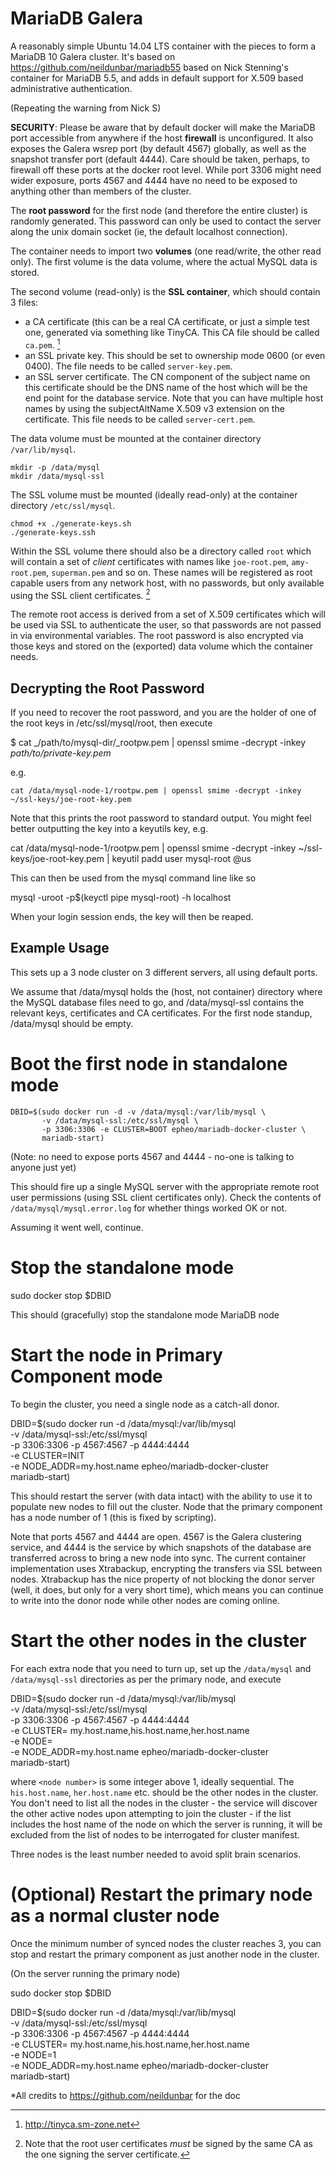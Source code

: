 MariaDB Galera
==============

A reasonably simple Ubuntu 14.04 LTS container with the pieces to form
a MariaDB 10 Galera cluster. It's based on https://github.com/neildunbar/mariadb55 based on Nick Stenning's container for MariaDB 5.5, and adds in default support for X.509 based administrative authentication.

(Repeating the warning from Nick S)

**SECURITY**: Please be aware that by default docker will make the MariaDB
port accessible from anywhere if the host **firewall** is unconfigured. It
also exposes the Galera wsrep port (by default 4567) globally, as well
as the snapshot transfer port (default 4444). Care should be taken,
perhaps, to firewall off these ports at the docker root level. While
port 3306 might need wider exposure, ports 4567 and 4444 have no need
to be exposed to anything other than members of the cluster.

The **root password** for the first node (and therefore the entire
cluster) is randomly generated. This password can only be used to
contact the server along the unix domain socket (ie, the default
localhost connection).

The container needs to import two **volumes** (one read/write, the other
read only). The first volume is the data volume, where the actual
MySQL data is stored.

The second volume (read-only) is the **SSL container**, which should
contain 3 files:

* a CA certificate (this can be a real CA certificate, or just a
  simple test one, generated via something like TinyCA. This CA
  file should be called `ca.pem`. [^1]
* an SSL private key. This should be set to ownership mode 0600 (or
  even 0400). The file needs to be called `server-key.pem`.
* an SSL server certificate. The CN component of the subject name on
  this certificate should be the DNS name of the host which will be
  the end point for the database service. Note that you can have
  multiple host names by using the subjectAltName X.509 v3 extension
  on the certificate. This file needs to be called `server-cert.pem`.

The data volume must be mounted at the container directory
`/var/lib/mysql`.
```
mkdir -p /data/mysql
mkdir /data/mysql-ssl

```
The SSL volume must be mounted (ideally read-only) at the container
directory `/etc/ssl/mysql`.
```
chmod +x ./generate-keys.sh
./generate-keys.ssh
```
Within the SSL volume there should also be a directory called `root`
which will contain a set of *client* certificates with names like
`joe-root.pem`, `amy-root.pem`, `superman.pem` and so on. These names
will be registered as root capable users from any network host, with
no passwords, but only available using the SSL client certificates.
[^2]

The remote root access is derived from a set of X.509 certificates
which will be used via SSL to authenticate the user, so that passwords
are not passed in via environmental variables. The root password is
also encrypted via those keys and stored on the (exported) data volume
which the container needs.

Decrypting the Root Password
----------------------------

If you need to recover the root password, and you are the holder of
one of the root keys in /etc/ssl/mysql/root, then execute

$ cat _/path/to/mysql-dir/_rootpw.pem | openssl smime -decrypt -inkey
_path/to/private-key.pem_

e.g.
```
cat /data/mysql-node-1/rootpw.pem | openssl smime -decrypt -inkey
~/ssl-keys/joe-root-key.pem
```
Note that this prints the root password to standard output. You might
feel better outputting the key into a keyutils key, e.g.

cat /data/mysql-node-1/rootpw.pem | openssl smime -decrypt -inkey
~/ssl-keys/joe-root-key.pem | keyutil padd user mysql-root @us

This can then be used from the mysql command line like so

mysql -uroot -p$(keyctl pipe mysql-root) -h localhost

When your login session ends, the key will then be reaped.

## Example Usage

This sets up a 3 node cluster on 3 different servers, all using
default ports.

We assume that /data/mysql holds the (host, not container) directory
where the MySQL database files need to go, and /data/mysql-ssl
contains the relevant keys, certificates and CA certificates. For the
first node standup, /data/mysql should be empty.

# Boot the first node in standalone mode #
```
DBID=$(sudo docker run -d -v /data/mysql:/var/lib/mysql \
       -v /data/mysql-ssl:/etc/ssl/mysql \
       -p 3306:3306 -e CLUSTER=BOOT epheo/mariadb-docker-cluster \
       mariadb-start)
```
(Note: no need to expose ports 4567 and 4444 - no-one is talking to
anyone just yet)

This should fire up a single MySQL server with the appropriate remote
root user permissions (using SSL client certificates only). Check the
contents of `/data/mysql/mysql.error.log` for whether things worked OK
or not.

Assuming it went well, continue.

# Stop the standalone mode #

sudo docker stop $DBID

This should (gracefully) stop the standalone mode MariaDB node

# Start the node in Primary Component mode #

To begin the cluster, you need a single node as a catch-all donor.

DBID=$(sudo docker run -d /data/mysql:/var/lib/mysql \
       -v /data/mysql-ssl:/etc/ssl/mysql \
       -p 3306:3306 -p 4567:4567 -p 4444:4444 \
       -e CLUSTER=INIT \
       -e NODE_ADDR=my.host.name epheo/mariadb-docker-cluster \
       mariadb-start)

This should restart the server (with data intact) with the ability to
use it to populate new nodes to fill out the cluster. Node that the
primary component has a node number of 1 (this is fixed by scripting).

Note that ports 4567 and 4444 are open. 4567 is the Galera clustering
service, and 4444 is the service by which snapshots of the database
are transferred across to bring a new node into sync. The current
container implementation uses Xtrabackup, encrypting the transfers via
SSL between nodes. Xtrabackup has the nice property of not blocking
the donor server (well, it does, but only for a very short time),
which means you can continue to write into the donor node while other
nodes are coming online.

# Start the other nodes in the cluster

For each extra node that you need to turn up, set up the `/data/mysql`
and `/data/mysql-ssl` directories as per the primary node, and execute

DBID=$(sudo docker run -d /data/mysql:/var/lib/mysql \
       -v /data/mysql-ssl:/etc/ssl/mysql \
       -p 3306:3306 -p 4567:4567 -p 4444:4444 \
       -e CLUSTER= my.host.name,his.host.name,her.host.name \
       -e NODE=<node number> \
       -e NODE_ADDR=my.host.name epheo/mariadb-docker-cluster \
       mariadb-start)

where `<node number>` is some integer above 1, ideally sequential. The
`his.host.name`, `her.host.name` etc. should be the other nodes in the
cluster. You don't need to list all the nodes in the cluster - the
service will discover the other active nodes upon attempting to join
the cluster - if the list includes the host name of the node on which
the server is running, it will be excluded from the list of nodes to
be interrogated for cluster manifest.

Three nodes is the least number needed to avoid split brain
scenarios.

# (Optional) Restart the primary node as a normal cluster node #

Once the minimum number of synced nodes the cluster reaches 3, you can
stop and restart the primary component as just another node in the
cluster.

(On the server running the primary node)

sudo docker stop $DBID

DBID=$(sudo docker run -d /data/mysql:/var/lib/mysql \
       -v /data/mysql-ssl:/etc/ssl/mysql \
       -p 3306:3306 -p 4567:4567 -p 4444:4444 \
       -e CLUSTER= my.host.name,his.host.name,her.host.name \
       -e NODE=1 \
       -e NODE_ADDR=my.host.name epheo/mariadb-docker-cluster \
       mariadb-start)

[^1]: http://tinyca.sm-zone.net

[^2]: Note that the root user certificates _must_ be signed by the
same CA as the one signing the server certificate.

*All credits to https://github.com/neildunbar for the doc